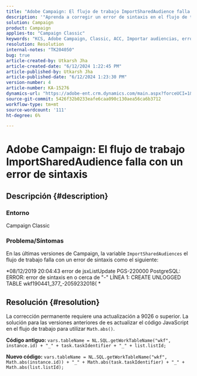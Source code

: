 ```yaml
---
title: "Adobe Campaign: El flujo de trabajo ImportSharedAudience falla con un error de sintaxis"
description: '"Aprenda a corregir un error de sintaxis en el flujo de trabajo ImportSharedAudiences".'
solution: Campaign
product: Campaign
applies-to: "Campaign Classic"
keywords: "KCS, Adobe Campaign, Classic, ACC, Importar audiencias, error de sintaxis"
resolution: Resolution
internal-notes: "TK204050"
bug: true
article-created-by: Utkarsh Jha
article-created-date: "6/12/2024 1:22:45 PM"
article-published-by: Utkarsh Jha
article-published-date: "6/12/2024 1:23:30 PM"
version-number: 4
article-number: KA-15276
dynamics-url: "https://adobe-ent.crm.dynamics.com/main.aspx?forceUCI=1&pagetype=entityrecord&etn=knowledgearticle&id=f75670d8-be28-ef11-840a-00224808decd"
source-git-commit: 5426f32b0233eafe6caa090c130aea56ca6b3712
workflow-type: tm+mt
source-wordcount: '111'
ht-degree: 6%

---
```


# Adobe Campaign: El flujo de trabajo ImportSharedAudience falla con un error de sintaxis

## Descripción {#description}


### <b>Entorno</b>

Campaign Classic



### <b>Problema/Síntomas</b>

En las últimas versiones de Campaign, la variable `ImportSharedAudiences` el flujo de trabajo falla con un error de sintaxis como el siguiente:

*08/12/2019 20:04:43 error de jsxListUpdate PGS-220000 PostgreSQL: ERROR: error de sintaxis en o cerca de &quot;-&quot; LÍNEA 1: CREATE UNLOGGED TABLE wkf190441_377_-2059232018( *


## Resolución {#resolution}


La corrección permanente requiere una actualización a 9026 o superior. La solución para las versiones anteriores de es actualizar el código JavaScript en el flujo de trabajo para utilizar `Math.abs()`.

<b>Código antiguo:</b>
`vars.tableName = NL.SQL.getWorkTableName("wkf", instance.id) + "_" + task.taskIdentifier + "_" + list.listId;`

<b>Nuevo código:</b>
`vars.tableName = NL.SQL.getWorkTableName("wkf", Math.abs(instance.id)) + "_" + Math.abs(task.taskIdentifier) + "_" + Math.abs(list.listId);`


